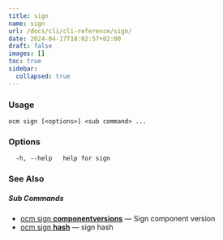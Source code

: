 ```yaml
---
title: sign
name: sign
url: /docs/cli/cli-reference/sign/
date: 2024-04-17T18:02:57+02:00
draft: false
images: []
toc: true
sidebar:
  collapsed: true
---
```

### Usage

```
ocm sign [<options>] <sub command> ...
```

### Options

```
  -h, --help   help for sign
```

### See Also



##### Sub Commands

* [ocm sign <b>componentversions</b>](/docs/cli/cli-reference/sign/componentversions)	 &mdash; Sign component version
* [ocm sign <b>hash</b>](/docs/cli/cli-reference/sign/hash)	 &mdash; sign hash


